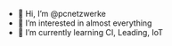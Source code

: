 - 👋 Hi, I’m @pcnetzwerke
- 👀 I’m interested in almost everything
- 🌱 I’m currently learning CI, Leading, IoT

<!---
pcnetzwerke/pcnetzwerke is a ✨ special ✨ repository because its `README.md` (this file) appears on your GitHub profile.
You can click the Preview link to take a look at your changes.
--->
